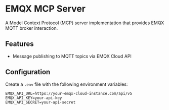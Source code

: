 # EMQX MCP Server

A Model Context Protocol (MCP) server implementation that provides EMQX MQTT broker interaction.

## Features

- Message publishing to MQTT topics via EMQX Cloud API

## Configuration

Create a `.env` file with the following environment variables:

```
EMQX_API_URL=https://your-emqx-cloud-instance.com/api/v5
EMQX_API_KEY=your-api-key
EMQX_API_SECRET=your-api-secret
```

